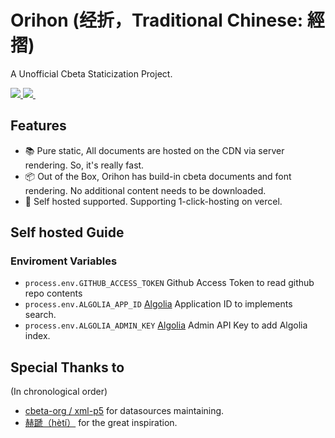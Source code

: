 # Orihon (经折，Traditional Chinese: 經摺)

A Unofficial Cbeta Staticization Project.

<p>
  <a aria-label="Vercel logo" href="https://vercel.com">
    <img src="https://badgen.net/badge/icon/Made%20by%20Vercel?icon=zeit&label&color=black&labelColor=black">
  </a>
  <a aria-label="cypress" href="https://dashboard.cypress.io/projects/6xehag/runs">
    <img src="https://img.shields.io/endpoint?url=https://dashboard.cypress.io/badge/simple/6xehag/master&style=flat&logo=cypress" />
  </a>
  <a aria-label="License" href="https://github.com/RaoHai/orihon/blob/main/LICENSE">
    <img alt="" src="https://badgen.net/github/license/RaoHai/orihon">
  </a>
</p>

<h2>Features</h2>

* 📚 Pure static, All documents are hosted on the CDN via server rendering. So, it's really fast.
* 📦 Out of the Box, Orihon has build-in cbeta documents and font rendering. No additional content needs to be downloaded.
* 🚀 Self hosted supported. Supporting 1-click-hosting on vercel.

<h2>Self hosted Guide</h2>

### Enviroment Variables
* `process.env.GITHUB_ACCESS_TOKEN` Github Access Token to read github repo contents
* `process.env.ALGOLIA_APP_ID` [Algolia](https://www.algolia.com/) Application ID to implements search.
* `process.env.ALGOLIA_ADMIN_KEY` [Algolia](https://www.algolia.com/) Admin API Key to add Algolia index.

<h2>Special Thanks to</h2>
<p>(In chronological order)</p>

- [cbeta-org / xml-p5](https://github.com/cbeta-org/xml-p5) for  datasources maintaining.
- [赫蹏（hètí）](https://github.com/sivan/heti) for the great inspiration.
